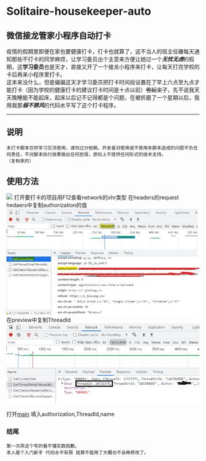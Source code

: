 # Solitaire-housekeeper-auto
## 微信接龙管家小程序自动打卡
疫情的假期里即便在家也要健康打卡，打卡也就算了，这不当人的班主任嫌每天通知那些不打卡的同学麻烦，让学习委员出个主意来方便让她过一个***无忧无虑***的假期，这**学习委员**也是天才，直接又开了一个接龙小程序来打卡，让每天打完学校的卡后再来小程序里打卡。  
这本来没什么，但是偏偏这天才学习委员把打卡时间段设置在了早上六点至九点才能打卡（因为学校的健康打卡的建议打卡时间是十点以前）~~卷起来了~~，先不说我天天晚睡能不能起床，起床以后记不记得都是个问题，在被折磨了一个星期以后，我用我那***弱不禁风***的代码水平写了这个打卡程序。
***
## 说明
    本打卡脚本仅供学习交流使用，请勿过分依赖。开发者对使用或不使用本脚本造成的问题不负任何责任，不对脚本执行效果做出任何担保，原则上不提供任何形式的技术支持。
    （复制来的）
## 使用方法
[![](https://jielong.co/img/Mini.jpg)](https://i.jielong.co/)
打开要打卡的项目用F12查看network的xhr类型
     在headers的request hedaers中复制authorization的值
    ![headers](https://github.com/ljq2333/Solitaire-housekeeper-auto/blob/main/1.jpg)
<br>
    在preview中复制ThreadId
    ![preview](https://github.com/ljq2333/Solitaire-housekeeper-auto/blob/457fa3bfab8130a940bc6b20a30428c7ae0ed833/2.png)
    
    
打开[main](https://github.com/ljq2333/Solitaire-housekeeper-auto/blob/main/main.py)
填入authorization,ThreadId,name

   
### 结尾
    第一次弄这个写的看不懂实数抱歉。
    本人是个入门新手 代码水平有限 就算不能用了大概也不会再修改了。

